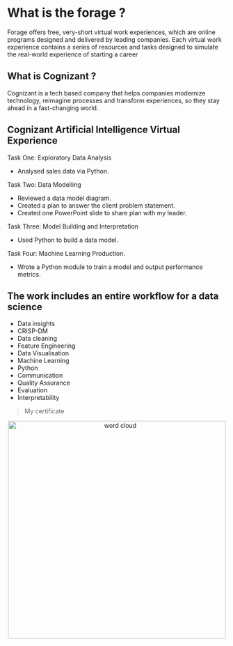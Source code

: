 # What is the forage ?
Forage offers free, very-short virtual work experiences, which are online programs designed and delivered by leading 
companies. Each virtual work experience contains a series of resources and tasks designed to simulate the real-world experience of starting a career

## What is Cognizant ?
Cognizant is a tech based company that helps companies modernize technology, reimagine processes and transform experiences, 
so they stay ahead in a fast-changing world.

## Cognizant Artificial Intelligence Virtual Experience
Task One: Exploratory Data Analysis
* Analysed sales data via Python.

Task Two: Data Modelling
* Reviewed a data model diagram. 
* Created a plan to answer the client problem statement. 
* Created one PowerPoint slide to share plan with my leader.

Task Three: Model Building and Interpretation
* Used Python to build a data model.

Task Four: Machine Learning Production.
* Wrote a Python module to train a model and output performance metrics.

## The work includes an entire workflow for a data science
* Data insights
* CRISP-DM
* Data cleaning
* Feature Engineering
* Data Visualisation
* Machine Learning
* Python
* Communication
* Quality Assurance
* Evaluation
* Interpretability

> My certificate

<div align="center">
   <img src="images/images/Forage Congnizant Artificial Intelligence Job Simulation.jpg" alt="word cloud" width="500">
</div>
